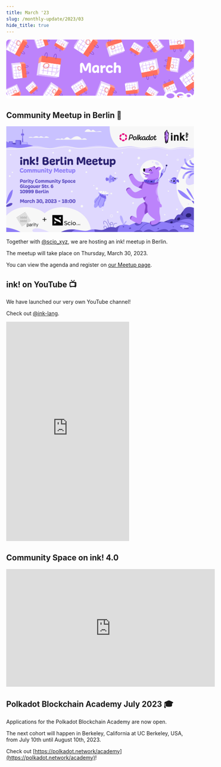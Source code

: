 ```yaml
---
title: March '23
slug: /monthly-update/2023/03
hide_title: true
---
```


![Monthly Update Mar Title Picture](/img/title/monthly-update-mar.svg)

## Community Meetup in Berlin 📣

<img src="/img/monthly-update/ink-meetup-berlin-03-23.png" className="titlePic" />

Together with [@scio_xyz](https://scio.xyz), we are hosting an ink! meetup in Berlin.

The meetup will take place on Thursday, March 30, 2023.

You can view the agenda and register on [our Meetup page](https://www.meetup.com/de-DE/parity/events/292157078/).

## ink! on YouTube 📺

We have launched our very own YouTube channel!

Check out [@ink-lang](https://www.youtube.com/@ink-lang).

<iframe width="330" height="587" src="https://www.youtube.com/embed/PkqvnLp-Huo" title="What is Consensus?" frameborder="0" allow="accelerometer; autoplay; clipboard-write; encrypted-media; gyroscope; picture-in-picture; web-share" allowfullscreen></iframe>

## Community Space on ink! 4.0

<iframe width="560" height="315" src="https://www.youtube.com/embed/Hcht8vkkYRM" title="YouTube video player" frameborder="0" allow="accelerometer; autoplay; clipboard-write; encrypted-media; gyroscope; picture-in-picture; web-share" allowfullscreen></iframe>

## Polkadot Blockchain Academy July 2023 🎓

Applications for the Polkadot Blockchain Academy are now open.

The next cohort will happen in Berkeley, California at UC Berkeley, USA,
from July 10th until August 10th, 2023. 

Check out [https://polkadot.network/academy](https://polkadot.network/academy)!